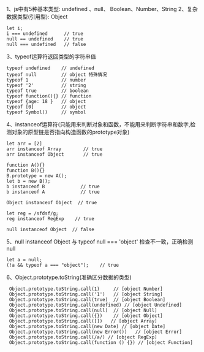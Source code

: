 
 1、js中有5种基本类型: undefined 、null、 Boolean、Number、String
 2、复杂数据类型(引用型): Object

```
let i;
i === undefined      // true
null == undefined    // true
null === undefined   // false
```
3、typeof运算符返回类型的字符串值
```
typeof undefined    // undefined
typeof null         // object 特殊情况
typeof 1            // number
typeof '2'          // string
typeof true         // boolean
typeof function(){} // function
typeof {age: 18 }   // object
typeof [0]          // object
typeof Symbol()     // symbol
```
4、instanceof运算符(只能用来判断对象和函数，不能用来判断字符串和数字,检测对象的原型链是否指向构造函数的prototype对象)
```
let arr = [2]
arr instanceof Array        // true
arr instanceof Object       // true

function A(){} 
function B(){} 
B.prototype = new A();
let b = new B(); 
b instanceof B             // true
b instanceof A             // true

Object instanceof Object  // true

let reg = /sfdsf/g;
reg instanceof RegExp    // true

null instanceof Object  // false 
```
5、null instanceof Object 与 typeof null === 'object' 检查不一致，正确检测 null

```
let a = null;
(!a && typeof a === "object");    // true
```
6、Object.prototype.toString(准确区分数据的类型)
```
 Object.prototype.toString.call(1)     // [object Number] 
 Object.prototype.toString.call('1')   // [object String] 
 Object.prototype.toString.call(true)  // [object Boolean] 
 Object.prototype.toString.call(undefined) // [object Undefined] 
 Object.prototype.toString.call(null)  // [object Null] 
 Object.prototype.toString.call({})    // [object Object] 
 Object.prototype.toString.call([])   // [object Array] 
 Object.prototype.toString.call(new Date) // [object Date] 
 Object.prototype.toString.call(new Error())   // [object Error] 
 Object.prototype.toString.call(/a/) // [object RegExp] 
 Object.prototype.toString.call(function () {}) // [object Function]
 ```

